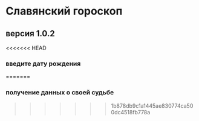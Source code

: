 # Славянский гороскоп
## версия 1.0.2
<<<<<<< HEAD


### введите дату рождения
=======
### получение данных о своей судьбе
>>>>>>> 1b878db9c1a1445ae830774ca500dc4518fb778a
